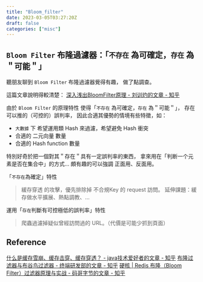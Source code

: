 ```yaml
---
title: "Bloom_filter"
date: 2023-03-05T03:27:20Z
draft: false
categories: ["misc"]
---
```


## `Bloom Filter` 布隆過濾器：「`不存在` 為可確定，`存在` 為＂可能＂」

聽朋友聊到 `Bloom Filter` 布隆過濾器覺得有趣，
做了點調查。

這篇文章說明得較清楚：
[深入浅出BloomFilter原理 - 刘训灼的文章 - 知乎](https://zhuanlan.zhihu.com/p/140545941)

由於 `Bloom Filter` 的原理特性 使得「`不存在` 為可確定，`存在` 為＂可能＂」，
存在可以推的（可控的）誤判率，
因此合適其優勢的情境有些特徵，如：

- `大數據` 下 希望運用類 Hash 來過濾，希望避免 Hash 衝突
- 合適的 二元向量 數量
- 合適的 Hash function 數量

特別好奇於把一個對其＂存在＂具有一定誤判率的東西，
拿來用在「判断一个元素是否在集合中」的方式...
頗有趣的可以強調 正面用、反面用。

「`不存在`為確定」特性
> 緩存穿透 的攻擊，優先排除掉 不合規Key 的 request 訪問。
> 延伸課題：緩存做水平擴展、熱點調教、...

運用「`存在`判斷有可控極低的誤判率」特性
> 爬蟲過濾掉疑似曾經訪問過的 URL。（代價是可能少抓到頁面）

## Reference

[什么是缓存雪崩、缓存击穿、缓存穿透？ - java技术爱好者的文章 - 知乎](https://zhuanlan.zhihu.com/p/346651831)
[布隆过滤器与布谷鸟过滤器 - 终端研发部的文章 - 知乎](https://zhuanlan.zhihu.com/p/462815302)
[硬核 | Redis 布隆（Bloom Filter）过滤器原理与实战 - 码哥字节的文章 - 知乎](https://zhuanlan.zhihu.com/p/496584545)
